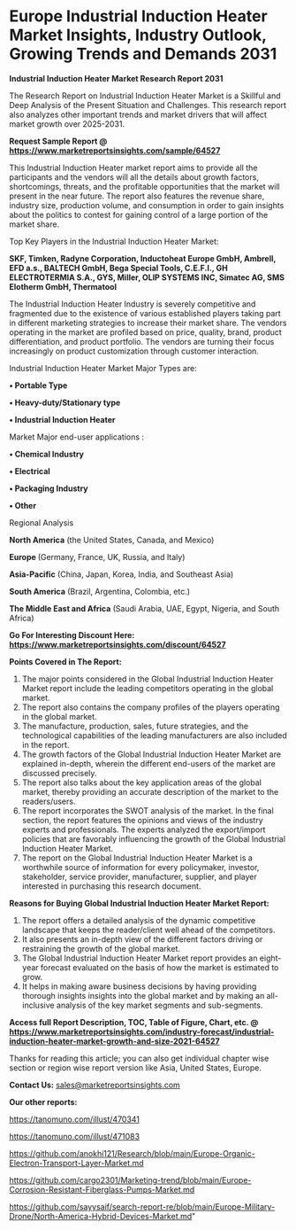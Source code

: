 # Europe Industrial Induction Heater Market Insights, Industry Outlook, Growing Trends and Demands 2031

<strong>Industrial Induction Heater Market Research Report 2031</strong>

The Research Report on Industrial Induction Heater Market is a Skillful and Deep Analysis of the Present Situation and Challenges. This research report also analyzes other important trends and market drivers that will affect market growth over 2025-2031.

<strong>Request Sample Report @ <a href=https://www.marketreportsinsights.com/sample/64527>https://www.marketreportsinsights.com/sample/64527</a></strong>

This Industrial Induction Heater market report aims to provide all the participants and the vendors will all the details about growth factors, shortcomings, threats, and the profitable opportunities that the market will present in the near future. The report also features the revenue share, industry size, production volume, and consumption in order to gain insights about the politics to contest for gaining control of a large portion of the market share.

Top Key Players in the Industrial Induction Heater Market:

<strong>SKF, Timken, Radyne Corporation, Inductoheat Europe GmbH, Ambrell, EFD a.s., BALTECH GmbH, Bega Special Tools, C.E.F.I., GH ELECTROTERMIA S.A., GYS, Miller, OLIP SYSTEMS INC, Simatec AG, SMS Elotherm GmbH, Thermatool</strong>

The Industrial Induction Heater Industry is severely competitive and fragmented due to the existence of various established players taking part in different marketing strategies to increase their market share. The vendors operating in the market are profiled based on price, quality, brand, product differentiation, and product portfolio. The vendors are turning their focus increasingly on product customization through customer interaction.

Industrial Induction Heater Market Major Types are:

<strong>• Portable Type

• Heavy-duty/Stationary type

• Industrial Induction Heater</strong>

Market Major end-user applications :

<strong>• Chemical Industry

• Electrical

• Packaging Industry

• Other</strong>

Regional Analysis

</u><strong><b>North America</b></strong> (the United States, Canada, and Mexico)

<strong><b>Europe </b></strong>(Germany, France, UK, Russia, and Italy)

<strong><b>Asia-Pacific</b></strong> (China, Japan, Korea, India, and Southeast Asia)

<strong><b>South America</b></strong> (Brazil, Argentina, Colombia, etc.)

<strong><b>The Middle East and Africa</b></strong> (Saudi Arabia, UAE, Egypt, Nigeria, and South Africa)

<strong>Go For Interesting Discount Here: <a href=https://www.marketreportsinsights.com/discount/64527>https://www.marketreportsinsights.com/discount/64527</a></strong>

<strong>Points Covered in The Report:</strong>
<ol>
  <li>The major points considered in the Global Industrial Induction Heater Market report include the leading competitors operating in the global market.</li>
  <li>The report also contains the company profiles of the players operating in the global market.</li>
  <li>The manufacture, production, sales, future strategies, and the technological capabilities of the leading manufacturers are also included in the report.</li>
  <li>The growth factors of the Global Industrial Induction Heater Market are explained in-depth, wherein the different end-users of the market are discussed precisely.</li>
  <li>The report also talks about the key application areas of the global market, thereby providing an accurate description of the market to the readers/users.</li>
  <li>The report incorporates the SWOT analysis of the market. In the final section, the report features the opinions and views of the industry experts and professionals. The experts analyzed the export/import policies that are favorably influencing the growth of the Global Industrial Induction Heater Market.</li>
  <li>The report on the Global Industrial Induction Heater Market is a worthwhile source of information for every policymaker, investor, stakeholder, service provider, manufacturer, supplier, and player interested in purchasing this research document.</li>
</ol>
<strong>Reasons for Buying Global Industrial Induction Heater Market Report:</strong>

<ol>
  <li>The report offers a detailed analysis of the dynamic competitive landscape that keeps the reader/client well ahead of the competitors.</li>
  <li>It also presents an in-depth view of the different factors driving or restraining the growth of the global market.</li>
  <li>The Global Industrial Induction Heater Market report provides an eight-year forecast evaluated on the basis of how the market is estimated to grow.</li>
  <li>It helps in making aware business decisions by having providing thorough insights insights into the global market and by making an all-inclusive analysis of the key market segments and sub-segments.</li>
</ol>
<strong>Access full Report Description, TOC, Table of Figure, Chart, etc. @ <a href=https://www.marketreportsinsights.com/industry-forecast/industrial-induction-heater-market-growth-and-size-2021-64527>https://www.marketreportsinsights.com/industry-forecast/industrial-induction-heater-market-growth-and-size-2021-64527</a></strong>


Thanks for reading this article; you can also get individual chapter wise section or region wise report version like Asia, United States, Europe.

<strong>Contact Us:</strong>
sales@marketreportsinsights.com

<strong>Our other reports:</strong>

<a href=https://tanomuno.com/illust/470341>https://tanomuno.com/illust/470341</a>

<a href=https://tanomuno.com/illust/471083>https://tanomuno.com/illust/471083</a>

<a href=https://github.com/anokhi121/Research/blob/main/Europe-Organic-Electron-Transport-Layer-Market.md>https://github.com/anokhi121/Research/blob/main/Europe-Organic-Electron-Transport-Layer-Market.md</a>

<a href=https://github.com/cargo2301/Marketing-trend/blob/main/Europe-Corrosion-Resistant-Fiberglass-Pumps-Market.md>https://github.com/cargo2301/Marketing-trend/blob/main/Europe-Corrosion-Resistant-Fiberglass-Pumps-Market.md</a>

<a href=https://github.com/sayysaif/search-report-re/blob/main/Europe-Military-Drone/North-America-Hybrid-Devices-Market.md>https://github.com/sayysaif/search-report-re/blob/main/Europe-Military-Drone/North-America-Hybrid-Devices-Market.md</a>"
